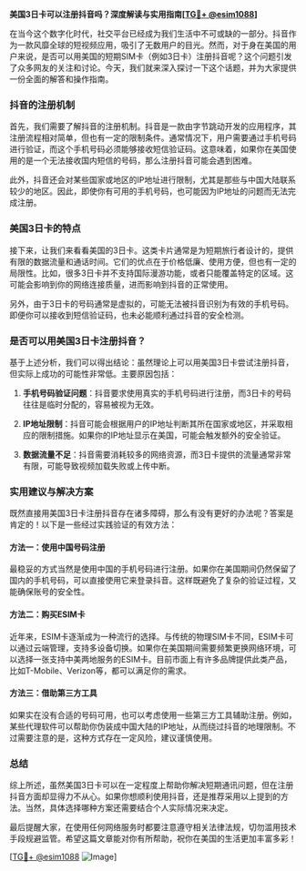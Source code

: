 **美国3日卡可以注册抖音吗？深度解读与实用指南[[TG💪+ @esim1088](https://t.me/s/esim1088)]**

在当今这个数字化时代，社交平台已经成为我们生活中不可或缺的一部分。抖音作为一款风靡全球的短视频应用，吸引了无数用户的目光。然而，对于身在美国的用户来说，是否可以用美国的短期SIM卡（例如3日卡）注册抖音呢？这个问题引发了众多网友的关注和讨论。今天，我们就来深入探讨一下这个话题，并为大家提供一份全面的解答和操作指南。

### 抖音的注册机制

首先，我们需要了解抖音的注册机制。抖音是一款由字节跳动开发的应用程序，其注册流程相对简单，但也有一定的限制条件。通常情况下，用户需要通过手机号码进行验证，而这个手机号码必须能够接收短信验证码。这意味着，如果你在美国使用的是一个无法接收国内短信的号码，那么注册抖音可能会遇到困难。

此外，抖音还会对某些国家或地区的IP地址进行限制，尤其是那些与中国大陆联系较少的地区。因此，即使你有可用的手机号码，也可能因为IP地址的问题而无法完成注册。

### 美国3日卡的特点

接下来，让我们来看看美国的3日卡。这类卡片通常是为短期旅行者设计的，提供有限的数据流量和通话时间。它们的优点在于价格低廉、使用方便，但也有一定的局限性。比如，很多3日卡并不支持国际漫游功能，或者只能覆盖特定的区域。这可能会影响到你的网络连接质量，进而影响到抖音的正常使用。

另外，由于3日卡的号码通常是虚拟的，可能无法被抖音识别为有效的手机号码。即便你可以接收到短信验证码，也未必能顺利通过抖音的安全检测。

### 是否可以用美国3日卡注册抖音？

基于上述分析，我们可以得出结论：虽然理论上可以用美国3日卡尝试注册抖音，但实际上成功的可能性非常低。主要原因包括：

1. **手机号码验证问题**：抖音要求使用真实的手机号码进行注册，而3日卡的号码往往是临时分配的，容易被视为无效。
   
2. **IP地址限制**：抖音可能会根据用户的IP地址判断其所在国家或地区，并采取相应的限制措施。如果你的IP地址显示在美国，可能会触发额外的安全验证。

3. **数据流量不足**：抖音需要消耗较多的网络资源，而3日卡提供的流量通常非常有限，可能导致视频加载失败或上传中断。

### 实用建议与解决方案

既然直接用美国3日卡注册抖音存在诸多障碍，那么有没有更好的办法呢？答案是肯定的！以下是一些经过实践验证的有效方法：

#### 方法一：使用中国号码注册
最稳妥的方式当然是使用中国的手机号码进行注册。如果你在美国期间仍然保留了国内的手机号码，可以直接使用它来登录抖音。这样既避免了复杂的验证过程，又能确保账号的安全性。

#### 方法二：购买ESIM卡
近年来，ESIM卡逐渐成为一种流行的选择。与传统的物理SIM卡不同，ESIM卡可以通过云端管理，支持多设备切换。如果你在美国期间需要频繁更换网络环境，可以选择一张支持中美两地服务的ESIM卡。目前市面上有许多品牌提供此类产品，比如T-Mobile、Verizon等，都可以满足你的需求。

#### 方法三：借助第三方工具
如果实在没有合适的号码可用，也可以考虑使用一些第三方工具辅助注册。例如，某些代理软件可以帮助你伪装成中国大陆的IP地址，从而绕过抖音的地理限制。不过需要注意的是，这种方式存在一定风险，建议谨慎使用。

### 总结

综上所述，虽然美国3日卡可以在一定程度上帮助你解决短期通讯问题，但在注册抖音方面却显得力不从心。如果你想顺利使用抖音，还是推荐采用以上提到的方法。当然，具体选择哪种方案还需要结合个人实际情况来决定。

最后提醒大家，在使用任何网络服务时都要注意遵守相关法律法规，切勿滥用技术手段规避监管。希望这篇文章能对你有所帮助，祝你在美国的生活更加丰富多彩！

[[TG💪+ @esim1088](https://t.me/s/esim1088) ![Image](https://i.postimg.cc/4NQfJmqS/Snipaste-2025-05-13-00-14-12.png)]